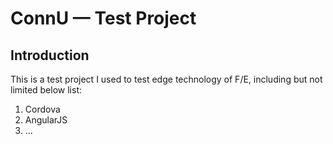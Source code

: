 ConnU — Test Project
==================================================

Introduction
--------------------------------------

This is a test project I used to test edge technology of F/E, including but not limited below list:
1. Cordova
2. AngularJS
3. ...
